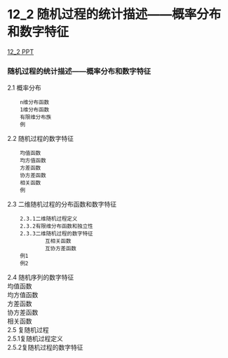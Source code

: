 # 12_2  随机过程的统计描述——概率分布和数字特征

[12_2 PPT][1]  

### 随机过程的统计描述——概率分布和数字特征  

2.1 概率分布 
     
        n维分布函数  
        1维分布函数  
        有限维分布族  
        例
        
  
2.2 随机过程的数字特征   

        均值函数  
        均方值函数  
        方差函数  
        协方差函数  
        相关函数   
        例  

2.3 二维随机过程的分布函数和数字特征  
    
        2.3.1二维随机过程定义  
        2.3.2有限维分布函数和独立性  
        2.3.3二维随机过程的数字特征
                互相关函数   
                互协方差函数  
        例1  
        例2  

2.4 随机序列的数字特征    
        均值函数    
        均方值函数    
        方差函数    
        协方差函数    
        相关函数   
2.5 复随机过程    
        2.5.1复随机过程定义   
        2.5.2复随机过程的数字特征    

[1]:https://pan.baidu.com/s/1fN5DTuF6kZrGQ4SBOi9SIA
